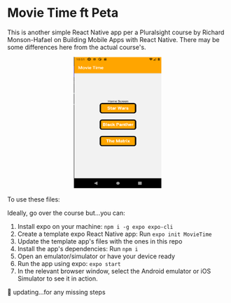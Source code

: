 # Movie Time ft Peta
This is another simple React Native app per a Pluralsight course by Richard Monson-Hafael on Building Mobile Apps with React Native. There may be some differences here from the actual course's. 

<p align="center">
<img height="300" width="200" src="https://github.com/peta-byte/Movie-Time-ft-Peta/blob/master/movie%20time.png?raw=true" />
</p>

To use these files:

Ideally, go over the course but...you can:

1. Install expo on your machine: `npm i -g expo expo-cli`
2. Create a template expo React Native app: Run `expo init MovieTime`
3. Update the template app's files with the ones in this repo
4. Install the app's dependencies: Run `npm i`
5. Open an emulator/simulator or have your device ready
6. Run the app using expo: `expo start`
7. In the relevant browser window, select the Android emulator or iOS Simulator to see it in action.

🤔 updating...for any missing steps
